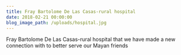 ```yaml
---
title: Fray Bartolome De Las Casas-rural hospital
date: 2018-02-21 00:00:00
blog_image_path: /uploads/hospital.jpg
---
```


Fray Bartolome De Las Casas-rural hospital that we have made a new connection with to better serve our Mayan friends